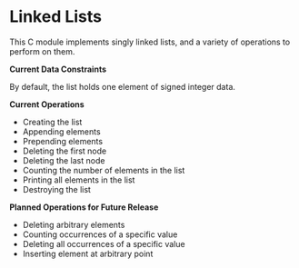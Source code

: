 # Linked Lists

This C module implements singly linked lists, and a variety of operations to perform on them. 

**Current Data Constraints**

By default, the list holds one element of signed integer data. 

**Current Operations**

- Creating the list
- Appending elements
- Prepending elements
- Deleting the first node
- Deleting the last node
- Counting the number of elements in the list
- Printing all elements in the list
- Destroying the list

**Planned Operations for Future Release**

- Deleting arbitrary elements
- Counting occurrences of a specific value
- Deleting all occurrences of a specific value
- Inserting element at arbitrary point
